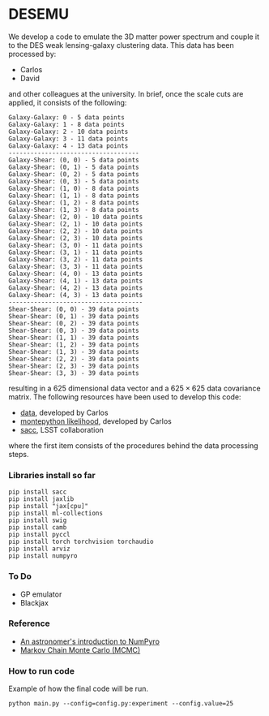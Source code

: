 # DESEMU
We develop a code to emulate the 3D matter power spectrum and couple it to the DES weak lensing-galaxy clustering data. This data has been processed by:
- Carlos
- David

and other colleagues at the university. In brief, once the scale cuts are applied, it consists of the following:
```
Galaxy-Galaxy: 0 - 5 data points
Galaxy-Galaxy: 1 - 8 data points
Galaxy-Galaxy: 2 - 10 data points
Galaxy-Galaxy: 3 - 11 data points
Galaxy-Galaxy: 4 - 13 data points
------------------------------------
Galaxy-Shear: (0, 0) - 5 data points
Galaxy-Shear: (0, 1) - 5 data points
Galaxy-Shear: (0, 2) - 5 data points
Galaxy-Shear: (0, 3) - 5 data points
Galaxy-Shear: (1, 0) - 8 data points
Galaxy-Shear: (1, 1) - 8 data points
Galaxy-Shear: (1, 2) - 8 data points
Galaxy-Shear: (1, 3) - 8 data points
Galaxy-Shear: (2, 0) - 10 data points
Galaxy-Shear: (2, 1) - 10 data points
Galaxy-Shear: (2, 2) - 10 data points
Galaxy-Shear: (2, 3) - 10 data points
Galaxy-Shear: (3, 0) - 11 data points
Galaxy-Shear: (3, 1) - 11 data points
Galaxy-Shear: (3, 2) - 11 data points
Galaxy-Shear: (3, 3) - 11 data points
Galaxy-Shear: (4, 0) - 13 data points
Galaxy-Shear: (4, 1) - 13 data points
Galaxy-Shear: (4, 2) - 13 data points
Galaxy-Shear: (4, 3) - 13 data points
-------------------------------------
Shear-Shear: (0, 0) - 39 data points
Shear-Shear: (0, 1) - 39 data points
Shear-Shear: (0, 2) - 39 data points
Shear-Shear: (0, 3) - 39 data points
Shear-Shear: (1, 1) - 39 data points
Shear-Shear: (1, 2) - 39 data points
Shear-Shear: (1, 3) - 39 data points
Shear-Shear: (2, 2) - 39 data points
Shear-Shear: (2, 3) - 39 data points
Shear-Shear: (3, 3) - 39 data points
```
resulting in a $625$ dimensional data vector and a $625\times625$ data covariance matrix. The following resources have been used to develop this code:
- [data](https://github.com/xC-ell/growth-history/tree/main), developed by Carlos
- [montepython likelihood](https://github.com/carlosggarcia/montepython_public/tree/emilio/montepython/likelihoods/cl_cross_corr_v3), developed by Carlos
- [sacc](https://github.com/LSSTDESC/sacc/tree/master), LSST collaboration


where the first item consists of the procedures behind the data processing steps.

### Libraries install so far
```
pip install sacc
pip install jaxlib
pip install "jax[cpu]"
pip install ml-collections
pip install swig
pip install camb
pip install pyccl
pip install torch torchvision torchaudio
pip install arviz
pip install numpyro
```

### To Do
- GP emulator
- Blackjax

### Reference
- [An astronomer's introduction to NumPyro](https://dfm.io/posts/intro-to-numpyro/)
- [Markov Chain Monte Carlo (MCMC)](https://num.pyro.ai/en/stable/mcmc.html)

### How to run code
Example of how the final code will be run.

```
python main.py --config=config.py:experiment --config.value=25
```